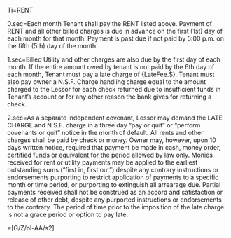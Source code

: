 Ti=RENT

0.sec=Each month Tenant shall pay the RENT listed above. Payment of RENT and all other billed charges is due in advance on the first (1st) day of each month for that month. Payment is past due if not paid by 5:00 p.m. on the fifth (5th) day of the month.

1.sec=Billed Utility and other charges are also due by the first day of each month. If the entire amount owed by tenant is not paid by the 6th day of each month, Tenant must pay a late charge of {LateFee.$}. Tenant must also pay owner a N.S.F. Charge handling charge equal to the amount charged to the Lessor for each check returned due to insufficient funds in Tenant’s account or for any other reason the bank gives for returning a check.

2.sec=As a separate independent covenant, Lessor may demand the LATE CHARGE and N.S.F. charge in a three day “pay or quit” or “perform covenants or quit” notice in the month of default.  All rents and other charges shall be paid by check or money. Owner may, however, upon 10 days written notice, required that payment be made in cash, money order, certified funds or equivalent for the period allowed by law only. Monies received for rent or utility payments may be applied to the earliest outstanding sums (“first in, first out”) despite any contrary instructions or endorsements purporting to restrict application of payments to a specific month or time period, or purporting to extinguish all arrearage due.  Partial payments received shall not be construed as an accord and satisfaction or release of other debt, despite any purported instructions or endorsements to the contrary.  The period of time prior to the imposition of the late charge is not a grace period or option to pay late.

=[G/Z/ol-AA/s2]
